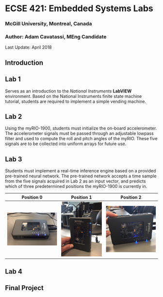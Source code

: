 # ECSE 421: Embedded Systems Labs
### McGill University, Montreal, Canada
### Author: Adam Cavatassi, MEng Candidate

Last Update: April 2018

## Introduction


## Lab 1
Serves as an introduction to the *National Instruments* **LabVIEW** environment. Based on the National Instruments finite state machine tutorial, students are required to implement a simple vending machine.

## Lab 2
Using the myRIO-1900, students must initialize the on-board accelerometer. The accelerometer signals must be passed through an adjustable lowpass filter and used to compute the roll and pitch angles of the myRIO. These five signals are to be collected into uniform arrays for future use. 

## Lab 3
Students must implement a real-time inference engine based on a provided pre-trained neural network. The pre-trained network accepts a time sample from the five signals acquired in Lab 2 as an input vector, and predicts which of three predetermined positions the myRIO-1900 is currently in.


Position 0           | Position 1          | Position 2
:-------------------:|:-------------------:|:------------------:
![alt text](https://github.com/adamcavatassi/McGill-ECSE-421-Embedded-Systems-Labs/blob/master/Lab%203/Specifications/figs/pos0.png "Position 0") |![alt text](https://github.com/adamcavatassi/McGill-ECSE-421-Embedded-Systems-Labs/blob/master/Lab%203/Specifications/figs/pos1.png "Position 2") | ![alt text](https://github.com/adamcavatassi/McGill-ECSE-421-Embedded-Systems-Labs/blob/master/Lab%203/Specifications/figs/pos2.png "Position 2") 


## Lab 4

## Final Project
